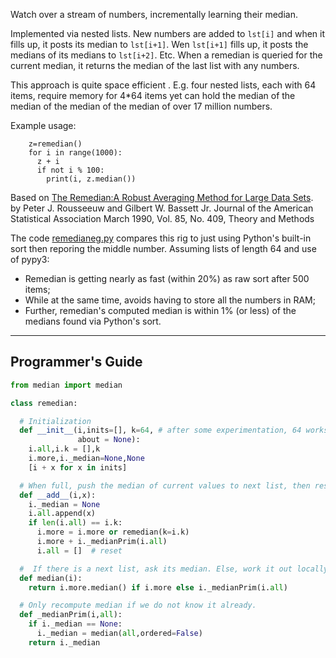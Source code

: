 Watch over a stream of numbers, incrementally learning their median.

Implemented via nested lists. New numbers are added to `lst[i]` and
when it fills up, it posts its median to `lst[i+1]`. Wen `lst[i+1]`
fills up, it posts the medians of its medians to `lst[i+2]`. Etc.
When a remedian is queried for the current median, it returns the
median of the last list with any numbers.

This approach is quite space efficient . E.g. four nested lists,
each with 64 items, require memory for 4*64 items yet can hold the
median of the median of the median of the median of over 17 million
numbers.

Example usage:

        z=remedian()
        for i in range(1000):
          z + i
          if not i % 100:
            print(i, z.median())

Based on  [The Remedian:A Robust Averaging Method for Large Data
Sets](http://web.ipac.caltech.edu/staff/fmasci/home/astro_refs/Remedian.pdf).
by Peter J. Rousseeuw and Gilbert W. Bassett Jr.  Journal of the
American Statistical Association March 1990, Vol. 85, No. 409,
Theory and Methods

The code [remedianeg.py](remedianeg.py) compares this rig to just
using Python's built-in sort then reporing the middle number.
Assuming lists of length 64 and use of pypy3:

- Remedian is getting nearly as fast (within 20%) as raw sort after 500 items;
- While at the same time, avoids having to store all the numbers in RAM;
- Further, remedian's computed median is within 1% (or less) of the medians found via Python's sort.

_____
## Programmer's Guide
```python
from median import median

class remedian:

  # Initialization
  def __init__(i,inits=[], k=64, # after some experimentation, 64 works ok
               about = None):
    i.all,i.k = [],k
    i.more,i._median=None,None
    [i + x for x in inits]

  # When full, push the median of current values to next list, then reset.
  def __add__(i,x):
    i._median = None
    i.all.append(x)
    if len(i.all) == i.k:
      i.more = i.more or remedian(k=i.k)
      i.more + i._medianPrim(i.all)
      i.all = []  # reset

  #  If there is a next list, ask its median. Else, work it out locally.
  def median(i):
    return i.more.median() if i.more else i._medianPrim(i.all)

  # Only recompute median if we do not know it already.
  def _medianPrim(i,all):
    if i._median == None:
      i._median = median(all,ordered=False)
    return i._median
 
```


